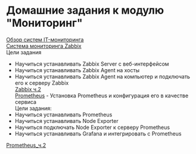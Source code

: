 # Домашние задания к модулю "Мониторинг"
[Обзор систем IT-мониторинга](https://github.com/nataliya-panina/Monitoring/blob/main/1/README.md)  
[Система мониторинга Zabbix](https://github.com/nataliya-panina/Monitoring/blob/main/zabbix1/README.md)  
Цели задания  
- Научиться устанавливать Zabbix Server c веб-интерфейсом
- Научиться устанавливать Zabbix Agent на хосты
- Научиться устанавливать Zabbix Agent на компьютер и подключать его к серверу Zabbix  
[Zabbix ч.2](https://github.com/nataliya-panina/Monitoring/blob/main/zabbix2/README.md)  
[Prometheus](https://github.com/nataliya-panina/Monitoring/blob/main/Prometheus/README.md) - Установка Prometheus и конфигурация его в качестве сервиса  
Цели задания:
- Научиться устанавливать Prometheus
- Научиться устанавливать Node Exporter
- Научиться подключать Node Exporter к серверу Prometheus
- Научиться устанавливать Grafana и интегрировать с Prometheus

[Prometheus_ч.2](https://github.com/nataliya-panina/Monitoring/blob/main/Prometheus2/README.md)
